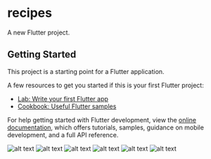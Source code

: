 # recipes

A new Flutter project.

## Getting Started

This project is a starting point for a Flutter application.

A few resources to get you started if this is your first Flutter project:

- [Lab: Write your first Flutter app](https://docs.flutter.dev/get-started/codelab)
- [Cookbook: Useful Flutter samples](https://docs.flutter.dev/cookbook)

For help getting started with Flutter development, view the
[online documentation](https://docs.flutter.dev/), which offers tutorials,
samples, guidance on mobile development, and a full API reference.

![alt text](https://github.com/brayhanstiv/recipes-flutter/blob/main/assets/screenshots/Screenshot_1680034243.png?raw=true)
![alt text](https://github.com/brayhanstiv/recipes-flutter/blob/main/assets/screenshots/Screenshot_1680034349.png?raw=true)
![alt text](https://github.com/brayhanstiv/recipes-flutter/blob/main/assets/screenshots/Screenshot_1680034362.png?raw=true)
![alt text](https://github.com/brayhanstiv/recipes-flutter/blob/main/assets/screenshots/Screenshot_1680034369.png?raw=true)
![alt text](https://github.com/brayhanstiv/recipes-flutter/blob/main/assets/screenshots/Screenshot_1680034387.png?raw=true)
![alt text](https://github.com/brayhanstiv/recipes-flutter/blob/main/assets/screenshots/Screenshot_1680034391.png?raw=true)
